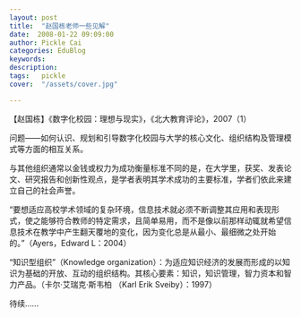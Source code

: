 ```yaml
---
layout: post  
title:  "赵国栋老师一些见解"
date:  2008-01-22 09:09:00
author: Pickle Cai  
categories: EduBlog  
keywords: 
description:   
tags:	pickle   
cover:  "/assets/cover.jpg"  

---
```


【赵国栋】《数字化校园：理想与现实》，《北大教育评论》，2007（1）



问题——如何认识、规划和引导数字化校园与大学的核心文化、组织结构及管理模式等方面的相互关系。



与其他组织通常以金钱或权力为成功衡量标准不同的是，在大学里，获奖、发表论文、研究报告和创新性观点，是学者表明其学术成功的主要标准，学者们依此来建立自己的社会声誉。



“要想适应高校学术领域的复杂环境，信息技术就必须不断调整其应用和表现形式，使之能够符合教师的特定需求，且简单易用，而不是像以前那样动辄就希望信息技术在教学中产生翻天覆地的变化，因为变化总是从最小、最细微之处开始的。”（Ayers，Edward  L：2004）



“知识型组织”（Knowledge organization）：为适应知识经济的发展而形成的以知识为基础的开放、互动的组织结构。其核心要素：知识，知识管理，智力资本和智力产品。（卡尔·艾瑞克·斯韦柏 （Karl Erik Sveiby）：1997）



待续……

		

		    
